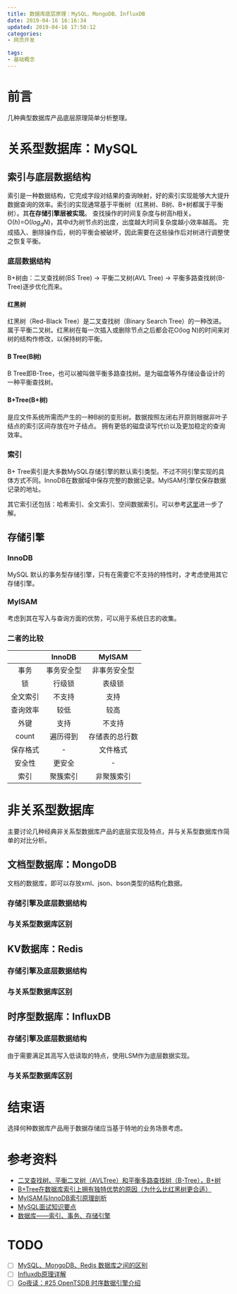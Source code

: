 ```yaml
---
title: 数据库底层原理：MySQL、MongoDB、InfluxDB
date: 2019-04-16 16:16:34
updated: 2019-04-16 17:50:12
categories:
- 网页开发

tags:
- 基础概念
---
```

# 前言
几种典型数据库产品底层原理简单分析整理。

<!-- more -->
# 关系型数据库：MySQL
## 索引与底层数据结构
索引是一种数据结构，它完成字段对结果的查询映射，好的索引实现能够大大提升数据查询的效率。索引的实现通常基于平衡树（红黑树、B树、B+树都属于平衡树）。其**在存储引擎层被实现**。
查找操作的时间复杂度与树高h相关。O($h$)=O($log_d N$)，其中d为树节点的出度，出度越大时间复杂度越小效率越高。
完成插入、删除操作后，树的平衡会被破坏，因此需要在这些操作后对树进行调整使之恢复平衡。

### 底层数据结构
B+树由：二叉查找树(BS Tree) -> 平衡二叉树(AVL Tree) -> 平衡多路查找树(B-Tree)逐步优化而来。

#### 红黑树
红黑树（Red-Black Tree）是二叉查找树（Binary Search Tree）的一种改进。属于平衡二叉树。红黑树在每一次插入或删除节点之后都会花O(log N)的时间来对树的结构作修改，以保持树的平衡。

#### B Tree(B树)
B Tree即B-Tree，也可以被叫做平衡多路查找树。是为磁盘等外存储设备设计的一种平衡查找树。

#### B+Tree(B+树)
是应文件系统所需而产生的一种B树的变形树。数据按照左闭右开原则根据非叶子结点的索引区间存放在叶子结点。
拥有更低的磁盘读写代价以及更加稳定的查询效率。

### 索引
B+ Tree索引是大多数MySQL存储引擎的默认索引类型。不过不同引擎实现的具体方式不同。InnoDB在数据域中保存完整的数据记录。MyISAM引擎仅保存数据记录的地址。

其它索引还包括：哈希索引、全文索引、空间数据索引。可以参考[这里](https://github.com/CyC2018/CS-Notes/blob/master/docs/notes/MySQL.md#mysql-%E7%B4%A2%E5%BC%95)进一步了解。

## 存储引擎
### InnoDB
MySQL 默认的事务型存储引擎，只有在需要它不支持的特性时，才考虑使用其它存储引擎。

### MyISAM
考虑到其在写入与查询方面的优势，可以用于系统日志的收集。

### 二者的比较

|          |   InnoDB   |     MyISAM     |
| :------: | :--------: | :------------: |
|   事务   | 事务安全型 |  非事务安全型  |
|    锁    |   行级锁   |     表级锁     |
| 全文索引 |   不支持   |      支持      |
| 查询效率 |    较低    |      较高      |
|   外键   |    支持    |     不支持     |
|  count   |  遍历得到  | 存储表的总行数 |
| 保存格式 |     -      |    文件格式    |
|  安全性  |   更安全   |       -        |
|   索引   |  聚簇索引  |   非聚簇索引   |


# 非关系型数据库
主要讨论几种经典非关系型数据库产品的底层实现及特点，并与关系型数据库作简单的对比分析。
## 文档型数据库：MongoDB
文档的数据库，即可以存放xml、json、bson类型的结构化数据。
### 存储引擎及底层数据结构

### 与关系型数据库区别

## KV数据库：Redis
### 存储引擎及底层数据结构

### 与关系型数据库区别

## 时序型数据库：InfluxDB
### 存储引擎及底层数据结构
由于需要满足其高写入低读取的特点，使用LSM作为底层数据实现。

### 与关系型数据库区别

# 结束语
选择何种数据库产品用于数据存储应当基于特地的业务场景考虑。

# 参考资料
- [二叉查找树、平衡二叉树（AVLTree）和平衡多路查找树（B-Tree），B+树](https://blog.csdn.net/qq_21993785/article/details/80576642)
- [B+Tree在数据库索引上拥有独特优势的原因（为什么比红黑树更合适）](https://blog.csdn.net/qq_21993785/article/details/80580679)
- [MyISAM与InnoDB索引原理剖析](https://blog.csdn.net/qq_21993785/article/details/80582373)
- [MySQL面试知识要点](https://github.com/CyC2018/CS-Notes/blob/master/docs/notes/MySQL.md)
- [数据库——索引、事务、存储引擎](https://blog.csdn.net/l_x_y_hh/article/details/81774316)

# TODO
- [ ] [MySQL、MongoDB、Redis 数据库之间的区别](https://blog.csdn.net/CatStarXcode/article/details/79513425)
- [ ] [Influxdb原理详解](https://www.cnblogs.com/gaoguangjun/p/8513054.html)
- [ ] [Go夜读：#25 OpenTSDB 时序数据引擎介绍](https://www.bilibili.com/video/av41250856)
